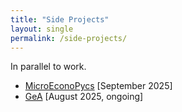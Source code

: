 ```yaml
---
title: "Side Projects"
layout: single
permalink: /side-projects/
---
```


In parallel to work. 

- [MicroEconoPycs](/side-projects/mga/) [September 2025]
- [GeA](/side-projects/gea/) [August 2025, ongoing]